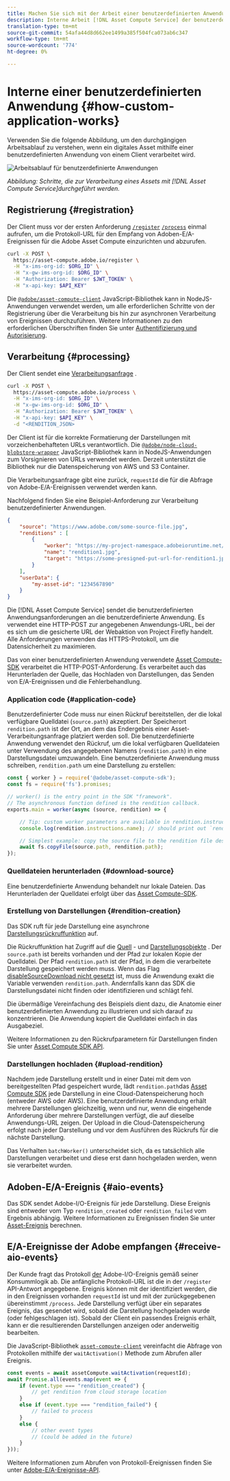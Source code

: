 ```yaml
---
title: Machen Sie sich mit der Arbeit einer benutzerdefinierten Anwendung vertraut.
description: Interne Arbeit [!DNL Asset Compute Service] der benutzerdefinierten Anwendung, um deren Funktionsweise besser zu verstehen.
translation-type: tm+mt
source-git-commit: 54afa44d8d662ee1499a385f504fca073ab6c347
workflow-type: tm+mt
source-wordcount: '774'
ht-degree: 0%

---
```



# Interne einer benutzerdefinierten Anwendung {#how-custom-application-works}

Verwenden Sie die folgende Abbildung, um den durchgängigen Arbeitsablauf zu verstehen, wenn ein digitales Asset mithilfe einer benutzerdefinierten Anwendung von einem Client verarbeitet wird.

![Arbeitsablauf für benutzerdefinierte Anwendungen](assets/customworker.png)

*Abbildung: Schritte, die zur Verarbeitung eines Assets mit [!DNL Asset Compute Service]durchgeführt werden.*

## Registrierung {#registration}

Der Client muss vor der ersten Anforderung [`/register`](api.md#register) [`/process`](api.md#process-request) einmal aufrufen, um die Protokoll-URL für den Empfang von Adoben-E/A-Ereignissen für die Adobe Asset Compute einzurichten und abzurufen.

```sh
curl -X POST \
  https://asset-compute.adobe.io/register \
  -H "x-ims-org-id: $ORG_ID" \
  -H "x-gw-ims-org-id: $ORG_ID" \
  -H "Authorization: Bearer $JWT_TOKEN" \
  -H "x-api-key: $API_KEY"
```

Die [`@adobe/asset-compute-client`](https://github.com/adobe/asset-compute-client#usage) JavaScript-Bibliothek kann in NodeJS-Anwendungen verwendet werden, um alle erforderlichen Schritte von der Registrierung über die Verarbeitung bis hin zur asynchronen Verarbeitung von Ereignissen durchzuführen. Weitere Informationen zu den erforderlichen Überschriften finden Sie unter [Authentifizierung und Autorisierung](api.md).

## Verarbeitung {#processing}

Der Client sendet eine [Verarbeitungsanfrage](api.md#process-request) .

```sh
curl -X POST \
  https://asset-compute.adobe.io/process \
  -H "x-ims-org-id: $ORG_ID" \
  -H "x-gw-ims-org-id: $ORG_ID" \
  -H "Authorization: Bearer $JWT_TOKEN" \
  -H "x-api-key: $API_KEY" \
  -d "<RENDITION_JSON>
```

Der Client ist für die korrekte Formatierung der Darstellungen mit vorzeichenbehafteten URLs verantwortlich. Die [`@adobe/node-cloud-blobstore-wrapper`](https://github.com/adobe/node-cloud-blobstore-wrapper#presigned-urls) JavaScript-Bibliothek kann in NodeJS-Anwendungen zum Vorsignieren von URLs verwendet werden. Derzeit unterstützt die Bibliothek nur die Datenspeicherung von AWS und S3 Container.

Die Verarbeitungsanfrage gibt eine zurück, `requestId` die für die Abfrage von Adobe-E/A-Ereignissen verwendet werden kann.

Nachfolgend finden Sie eine Beispiel-Anforderung zur Verarbeitung benutzerdefinierter Anwendungen.

```json
{
    "source": "https://www.adobe.com/some-source-file.jpg",
    "renditions" : [
        {
            "worker": "https://my-project-namespace.adobeioruntime.net/api/v1/web/my-namespace-version/my-worker",
            "name": "rendition1.jpg",
            "target": "https://some-presigned-put-url-for-rendition1.jpg",
        }
    ],
    "userData": {
        "my-asset-id": "1234567890"
    }
}
```

Die [!DNL Asset Compute Service] sendet die benutzerdefinierten Anwendungsanforderungen an die benutzerdefinierte Anwendung. Es verwendet eine HTTP-POST zur angegebenen Anwendungs-URL, bei der es sich um die gesicherte URL der Webaktion von Project Firefly handelt. Alle Anforderungen verwenden das HTTPS-Protokoll, um die Datensicherheit zu maximieren.

Das von einer benutzerdefinierten Anwendung verwendete [Asset Compute-SDK](https://github.com/adobe/asset-compute-sdk#adobe-asset-compute-worker-sdk) verarbeitet die HTTP-POST-Anforderung. Es verarbeitet auch das Herunterladen der Quelle, das Hochladen von Darstellungen, das Senden von E/A-Ereignissen und die Fehlerbehandlung.

<!-- TBD: Add the application diagram. -->

### Application code {#application-code}

Benutzerdefinierter Code muss nur einen Rückruf bereitstellen, der die lokal verfügbare Quelldatei (`source.path`) akzeptiert. Der Speicherort `rendition.path` ist der Ort, an dem das Endergebnis einer Asset-Verarbeitungsanfrage platziert werden soll. Die benutzerdefinierte Anwendung verwendet den Rückruf, um die lokal verfügbaren Quelldateien unter Verwendung des angegebenen Namens (`rendition.path`) in eine Darstellungsdatei umzuwandeln. Eine benutzerdefinierte Anwendung muss schreiben, `rendition.path` um eine Darstellung zu erstellen:

```javascript
const { worker } = require('@adobe/asset-compute-sdk');
const fs = require('fs').promises;

// worker() is the entry point in the SDK "framework".
// The asynchronous function defined is the rendition callback.
exports.main = worker(async (source, rendition) => {

    // Tip: custom worker parameters are available in rendition.instructions.
    console.log(rendition.instructions.name); // should print out `rendition.jpg`.

    // Simplest example: copy the source file to the rendition file destination so as to transfer the asset as is without processing.
    await fs.copyFile(source.path, rendition.path);
});
```

### Quelldateien herunterladen {#download-source}

Eine benutzerdefinierte Anwendung behandelt nur lokale Dateien. Das Herunterladen der Quelldatei erfolgt über das [Asset Compute-SDK](https://github.com/adobe/asset-compute-sdk#adobe-asset-compute-worker-sdk).

### Erstellung von Darstellungen {#rendition-creation}

Das SDK ruft für jede Darstellung eine asynchrone [Darstellungsrückruffunktion](https://github.com/adobe/asset-compute-sdk#rendition-callback-for-worker-required) auf.

Die Rückruffunktion hat Zugriff auf die [Quell](https://github.com/adobe/asset-compute-sdk#source) - und [Darstellungsobjekte](https://github.com/adobe/asset-compute-sdk#rendition) . Der `source.path` ist bereits vorhanden und der Pfad zur lokalen Kopie der Quelldatei. Der Pfad `rendition.path` ist der Pfad, in dem die verarbeitete Darstellung gespeichert werden muss. Wenn das Flag [disableSourceDownload nicht gesetzt](https://github.com/adobe/asset-compute-sdk#worker-options-optional) ist, muss die Anwendung exakt die Variable verwenden `rendition.path`. Andernfalls kann das SDK die Darstellungsdatei nicht finden oder identifizieren und schlägt fehl.

Die übermäßige Vereinfachung des Beispiels dient dazu, die Anatomie einer benutzerdefinierten Anwendung zu illustrieren und sich darauf zu konzentrieren. Die Anwendung kopiert die Quelldatei einfach in das Ausgabeziel.

Weitere Informationen zu den Rückrufparametern für Darstellungen finden Sie unter [Asset Compute SDK API](https://github.com/adobe/asset-compute-sdk#api-details).

### Darstellungen hochladen {#upload-rendition}

Nachdem jede Darstellung erstellt und in einer Datei mit dem von bereitgestellten Pfad gespeichert wurde, lädt `rendition.path`das [Asset Compute SDK](https://github.com/adobe/asset-compute-sdk#adobe-asset-compute-worker-sdk) jede Darstellung in eine Cloud-Datenspeicherung hoch (entweder AWS oder AWS). Eine benutzerdefinierte Anwendung erhält mehrere Darstellungen gleichzeitig, wenn und nur, wenn die eingehende Anforderung über mehrere Darstellungen verfügt, die auf dieselbe Anwendungs-URL zeigen. Der Upload in die Cloud-Datenspeicherung erfolgt nach jeder Darstellung und vor dem Ausführen des Rückrufs für die nächste Darstellung.

Das Verhalten `batchWorker()` unterscheidet sich, da es tatsächlich alle Darstellungen verarbeitet und diese erst dann hochgeladen werden, wenn sie verarbeitet wurden.

## Adoben-E/A-Ereignis {#aio-events}

Das SDK sendet Adobe-I/O-Ereignis für jede Darstellung. Diese Ereignis sind entweder vom Typ `rendition_created` oder `rendition_failed` vom Ergebnis abhängig. Weitere Informationen zu Ereignissen finden Sie unter [Asset-Ereignis](api.md#asynchronous-events) berechnen.

## E/A-Ereignisse der Adobe empfangen {#receive-aio-events}

Der Kunde fragt das Protokoll [der](https://www.adobe.io/apis/experienceplatform/events/ioeventsapi.html#/Journaling) Adobe-I/O-Ereignis gemäß seiner Konsummlogik ab. Die anfängliche Protokoll-URL ist die in der `/register` API-Antwort angegebene. Ereignis können mit der identifiziert werden, die in den Ereignissen vorhanden `requestId` ist und mit der zurückgegebenen übereinstimmt `/process`. Jede Darstellung verfügt über ein separates Ereignis, das gesendet wird, sobald die Darstellung hochgeladen wurde (oder fehlgeschlagen ist). Sobald der Client ein passendes Ereignis erhält, kann er die resultierenden Darstellungen anzeigen oder anderweitig bearbeiten.

Die JavaScript-Bibliothek [`asset-compute-client`](https://github.com/adobe/asset-compute-client#usage) vereinfacht die Abfrage von Protokollen mithilfe der `waitActivation()` Methode zum Abrufen aller Ereignis.

```javascript
const events = await assetCompute.waitActivation(requestId);
await Promise.all(events.map(event => {
    if (event.type === "rendition_created") {
        // get rendition from cloud storage location
    }
    else if (event.type === "rendition_failed") {
        // failed to process
    }
    else {
        // other event types
        // (could be added in the future)
    }
}));
```

Weitere Informationen zum Abrufen von Protokoll-Ereignissen finden Sie unter [Adobe-E/A-Ereignisse-API](https://www.adobe.io/apis/experienceplatform/events/ioeventsapi.html#!adobedocs/adobeio-events/master/events-api-reference.yaml).

<!-- TBD:
* Illustration of the controls/data flow.
* Basic overview, in text and not code, of how an application works.
-->

